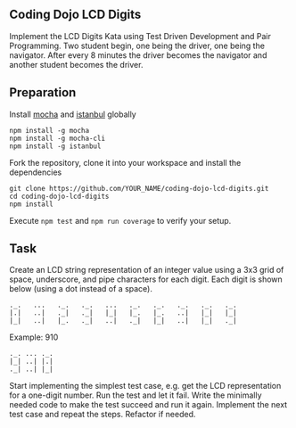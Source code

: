 Coding Dojo LCD Digits
----------------------

Implement the LCD Digits Kata using Test Driven Development and Pair Programming.
Two student begin, one being the driver, one being the navigator. After every 8 minutes the driver becomes the navigator and another student becomes the driver.

Preparation
-----------
Install [mocha](https://mochajs.org/) and [istanbul](https://github.com/gotwarlost/istanbul) globally

    npm install -g mocha
    npm install -g mocha-cli
    npm install -g istanbul
    
Fork the repository, clone it into your workspace and install the dependencies

    git clone https://github.com/YOUR_NAME/coding-dojo-lcd-digits.git
    cd coding-dojo-lcd-digits
    npm install

Execute `npm test` and `npm run coverage` to verify your setup.

Task
----
    
Create an LCD string representation of an integer value using a 3x3 grid of space, underscore, and pipe characters for each digit. Each digit is shown below (using a dot instead of a space).

    ._.   ...   ._.   ._.   ...   ._.   ._.   ._.   ._.   ._.
    |.|   ..|   ._|   ._|   |_|   |_.   |_.   ..|   |_|   |_|
    |_|   ..|   |_.   ._|   ..|   ._|   |_|   ..|   |_|   ._|


Example: 910

    ._. ... ._.
    |_| ..| |.|
    ._| ..| |_|

Start implementing the simplest test case, e.g. get the LCD representation for a one-digit number.
Run the test and let it fail. Write the minimally needed code to make the test succeed and run it again.
Implement the next test case and repeat the steps. Refactor if needed.
